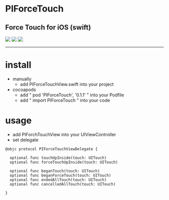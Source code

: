 
# PIForceTouch

## Force Touch for iOS (swift)

![](https://cocoapod-badges.herokuapp.com/l/PIForceTouch/badge.png)
![](https://cocoapod-badges.herokuapp.com/v/PIForceTouch/badge.png)
![](https://cocoapod-badges.herokuapp.com/p/PIForceTouch/badge.png)

---

# install

- manually
  - add PIForceTouchView.swift into your project
- cocoapods
  - add " pod 'PIForceTouch', '0.1.1' " into your Podfile
  - add " import PIForceTouch " into your code

# usage

- add PIForchTouchView into your UIViewController
- set delegate

```
@objc protocol PIForceTouchViewDelegate {

  optional func touchUpInside(touch: UITouch)
  optional func forceTouchUpInside(touch: UITouch)

  optional func beganTouch(touch: UITouch)
  optional func beganForceTouch(touch: UITouch)
  optional func endedAllTouch(touch: UITouch)
  optional func cancelledAllTouch(touch: UITouch)

}
```